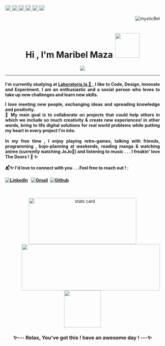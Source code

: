
  <a href="https://linkedin.com/in/maribel-maza/" target="_blank">
    <img src="https://www.vectorlogo.zone/logos/linkedin/linkedin-icon.svg" height="18" width="18">
    <a href="https://github.com/mysticBel?tab=repositories" target="_blank">
    <img src="https://www.vectorlogo.zone/logos/github/github-icon.svg" height="18" width="18">
  </a> <a href="https://www.facebook.com//maza.maribel" target="_blank">
    <img src="https://www.vectorlogo.zone/logos/facebook/facebook-icon.svg" height="18" width="18">
    </a> <a href="https://twitter.com/skyyofglass" target="_blank">
    <img src="https://www.vectorlogo.zone/logos/twitter/twitter-icon.svg" height="18" width="18">
  </a> 
  
   <a href="https://www.instagram.com/m.bel.1/" target="_blank">
    <img src="https://www.vectorlogo.zone/logos/instagram/instagram-icon.svg" height="18" width="18">
    </a>
<!--   <a href="https://www.youtube.com/channel/UCW20HKEDb_yhbdrPbAcA81g" target="_blank">
      <img src="https://www.vectorlogo.zone/logos/youtube/youtube-icon.svg" height="18" width="18">
      </a> <a href="https://bitacoradeunacoder.blogspot.com" target="_blank">
      <img src="https://www.vectorlogo.zone/logos/blogger/blogger-icon.svg" height="18" width="18">
     </a> <a href="https://dev.to/mysticbel" target="_blank">
      <img src="https://www.vectorlogo.zone/logos/devto/devto-icon.svg" height="18" width="18">
       </a>  <a href="https://mysticbel.hashnode.dev" target="_blank">
      <img src="https://www.vectorlogo.zone/logos/hashnode/hashnode-icon.svg" height="18" width="18"> 
      </a> -->
<!--   <a href="https://www.pinterest.es/skyyofglass/" target="_blank">
      <img src="https://www.vectorlogo.zone/logos/pinterest/pinterest-icon.svg" height="18" width="18">
      </a>  -->
  
 
  <a href="https://open.spotify.com/user/78r596y1a0gx7j6auncex45sv" target="_blank">
      <img src="https://www.vectorlogo.zone/logos/spotify/spotify-icon.svg" height="18" width="18">

</a> <p align="right"> <img src="https://komarev.com/ghpvc/?username=mysticBel&label=Welcome%20to%20my%20profile%20!🦄💜✨%20&color=ac6aad&style=plastic" alt="mysticBel" /> 
 <h1 align="center">Hi , I'm Maribel Maza <img src="https://media.giphy.com/media/9V5fArpd99fLoemwn3/giphy.gif" width="80"></h1> 
<p align="center">
  <a href="https://github.com/DenverCoder1/readme-typing-svg"><img src="https://readme-typing-svg.herokuapp.com?lines=Frontend+Web+Developer+💻+💛;JS%20|%20UX%20|%20UI%20Enthusiast+💻+🤗;Always%20learning%20new%20things+for+sharing💜;I+💙+coding+for+fun!&center=true&width=500&height=50"></a>
</p>
  
<hr/>
<h4 align="justify">I'm currently studying at  <a href="https://www.laboratoria.la">Laboratoria.la 💛 </a> , I like to Code, Design, Innovate and Experiment. I am an enthusiastic and a social person who loves to take up new challenges and learn new skills. <br>
  
  I love meeting new people, exchanging ideas and spreading knowledge and positivity.<br>🤗 My main goal is to collaborate on projects that could help others in which we include so much creativity & create new experiences! in other words, bring to life digital solutions for real world problems while putting my heart in every project I'm into. <br>
  <br>
  In my free time , I enjoy playing retro-games, talking with friends, programming , bujo-planning at weekends, reading manga & watching anime (currently watching JoJo🤣) and listening to music
  . . . I freakin' love The Doors ! 🎵 ✨ <br>
<br>📬✨ I'd love to connect with you . . .Feel free to reach out ! :<br><br> <a href="https://www.linkedin.com/in/maribel-maza/"><img alt="LinkedIn" src="https://img.shields.io/badge/linkedin%20-%230077B5.svg?&style=flat&logo=linkedin&logoColor=white"/></a> &nbsp; 
<a href="mailto:dnxbel@gmail.com"><img alt="Gmail" src="https://img.shields.io/badge/Gmail-D14836?style=flat&logo=gmail&logoColor=white" /></a> &nbsp;<a href="https://github.com/mysticBel"><img alt="Github" src="https://img.shields.io/github/followers/mysticBel?label=follow&style=social"/></a> &nbsp;
<!--   <a href="https://www.hackerrank.com/mysticBel"><img alt="Github" src="https://img.shields.io/badge/-HackerRank-islamicgreen?style=flat&logo=HackerRank&logoColor=black"/></a> &nbsp; -->
<br></h4>

  <p>
<!--     https://media.giphy.com/media/Wdj3AJ3pq5SuIZfF8Q/giphy.gif **https://cdn.dribbble.com/users/2238041/screenshots/4763918/working.gif** -->
    
<!--   <img alt= "stats card" height="150px" width="350" src="https://github-readme-stats.vercel.app/api?username=mysticBel&theme=cobalt&show_icons=true&count_private=true" />
 <img align="right" height="260px" width="330" src="https://cdn.dribbble.com/users/2238041/screenshots/4763918/working.gif" /> -->

 
<!-- </p>

  

    <p align="center"><img align="center" height="250px" width="450" src="https://github-readme-streak-stats.herokuapp.com/?user=mysticBel&theme=cobalt" alt="mysticBel" /></p>

</p> -->
 



 <p align="center"> 
   <img alt= "stats card" height="150px" width="350" src="https://github-readme-stats.vercel.app/api?username=mysticBel&theme=cobalt&show_icons=true&count_private=true" />
   <img  align="right"  height="150px"  width="450" src="https://github-readme-stats.vercel.app/api/top-langs/?username=mysticBel&langs_count=10&theme=cobalt&layout=compact" />
<br>
<!--   <img  src="https://media.giphy.com/media/f9T7yKUOU3a4QUXj0w/giphy.gif" width="100">  -->
</p>  
  
  
<br>
</br>
  
<!-- ## 🛠️ My Skills -->
<!-- 
<p  align="center">
 <img  src="https://media.giphy.com/media/wR8c84hAAn0Mo/giphy.gif?cid=ecf05e47p1rgs4bsyu5s1hd1hj3ka76b70sialc2biw1uoly&rid=giphy.gif&ct=s" width="120">
 </p> -->
  
  
<!-- <p  align="justify">
Frontend Tools : <a href="https://www.w3.org/html/" target="_blank"> 
  <img alt="HTML" src="https://img.shields.io/badge/HTML5%20-%23E34F26.svg?logo=html5&logoColor=white">
  </a>   <a href="https://www.w3schools.com/css/" target="_blank">
  <img alt="CSS" src="https://img.shields.io/badge/CSS%20-%231572B6.svg?logo=css3&logoColor=white">
  </a> 
  <a href="https://getbootstrap.com" target="_blank"> 
   <img alt="Bootstrap" src="https://img.shields.io/badge/Bootstrap-%23563D7C.svg?style=flat&logo=bootstrap&logoColor=white"/>
  </a>
  <a href="" target="_blank"> 
   <img alt="SASS" src="https://img.shields.io/badge/Sass-%23cc6699.svg?style=flat&logo=sass&logoColor=white"/>
  </a>
  <a href="" target="_blank"> 
   <img alt="Material-UI" src="https://img.shields.io/badge/MaterialUI-%23007acc.svg?style=flat&logo=material-ui&logoColor=white"/>
  </a>
 <a href="https://developer.mozilla.org/en-US/docs/Web/JavaScript" target="_blank"> 
     <img alt="JavaScript" src="https://img.shields.io/badge/JavaScript%20-%23F7DF1E.svg?logo=javascript&logoColor=black">
   </a>
   <a href="" target="_blank"> 
  <img alt="React" src="https://img.shields.io/badge/React-%2361DBFB.svg?style=flat&logo=react&logoColor=white">
  </a>   <a href="" target="_blank"> 
   <img alt="Typescript" src="https://img.shields.io/badge/Typescript-%23007acc.svg?style=flat&logo=typescript&logoColor=white"/>
  </a>
 </p> 
<p  align="justify">  
Backend Tools : <a href="https://nodejs.org/en/docs/" target="_blank"> 
    <img alt="Node.js" src ="https://img.shields.io/badge/Node.js-43853D?style=flate&logo=node.js&logoColor=white">  </a> 
  <a href="https://expressjs.com" target="_blank"> 
    <img alt="Express" src="https://img.shields.io/badge/Express.js%20-%91bf88.svg?logo=express&logoColor=white">
  </a>
  <a href="https://docs.mongodb.com" target="_blank"> 
  <img alt="MongoDB" src="https://img.shields.io/badge/MongoDB-%47910a.svg?style=flat&logo=mongodb&logoColor=white">
  </a> 
  </p> 
 <p  align="justify">
 Databases & Cloud Hosting  :  <a href="https://www.github.com"><img alt="GitHub Pages" src="https://img.shields.io/badge/GitHub%20Pages-%23327FC7.svg?style=flat&logo=github&logoColor=white"></a>
  <a href="https://firebase.google.com/"><img alt="Firebase" src ="https://img.shields.io/badge/Firebase-ffca28?style=flate&logo=firebase&logoColor=black"></a>
     <a href="https://www.heroku.com/"><img alt="Heroku" src="https://img.shields.io/badge/Heroku%20-%23430098.svg?logo=heroku&logoColor=white"></a>  
   <a href="https://www.netlify.com/"><img alt="Netlify" src="https://img.shields.io/badge/Netlify%20-%2300C4CC.svg?logo=netlify&logoColor=white"></a>  
</p> 
 <p  align="justify">
 Graphic Designing :
  <a href="https://www.figma.com"><img alt="Figma" src ="https://img.shields.io/badge/Figma-ffca28?style=flate&logo=figma&logoColor=black"></a>
 <a href="#">
  <img alt="Canva" src="https://img.shields.io/badge/Canva-%2300C4CC.svg?style=flat&logo=Canva&logoColor=white"/>
  </a>
  </p> 
 <p  align="justify">
 Software & Tools : <a href="#"><img alt="Visual Studio Code" src="https://img.shields.io/badge/Visual%20Studio%20Code-0078d7.svg?logo=visual-studio-code&logoColor=white"></a>
<a href="#"><img alt="Codepen" src="https://img.shields.io/badge/Codepen-000000.svg?logo=codepen&logoColor=white"></a>
    <a href="#"><img alt="Git" src="https://img.shields.io/badge/Git%20-%23F05033.svg?logo=git&logoColor=white"></a>
     <a href="#"><img alt="Github" src="https://img.shields.io/badge/Github%20-%23F05033.svg?logo=github&logoColor=white"></a>
    <a href="#"><img alt="Markdown" src="https://img.shields.io/badge/Markdown-000000?style=flate&logo=markdown&logoColor=white"></a>
  &emsp;
</p>  -->
  
  
</p>
<br/>
<!-- <details>
  <summary><b>⚡Recent GitHub Activity(Expand to view) </b></summary>
  <br/>    <p align="center"><img align="center" height="250px" width="450" src="https://github-readme-streak-stats.herokuapp.com/?user=mysticBel&theme=cobalt" alt="mysticBel" /></p>
   <a href="https://github.com/mysticBel"><img alt="mysticBel's Activity Graph" src="https://activity-graph.herokuapp.com/graph?username=mysticBel&custom_title=Maribel%20Maza's%20Contribution%20Graph&theme=react-dark" /></a>

</p>
  <br/> -->


<!-- 
 <p align="center"> 
   <img alt= "stats card" height="150px" width="450" src="https://github-readme-stats.vercel.app/api?username=mysticBel&theme=cobalt&show_icons=true&count_private=true" />
   <img  align="left"  height="150px"  width="450" src="https://github-readme-stats.vercel.app/api/top-langs/?username=mysticBel&langs_count=10&theme=cobalt&layout=compact" />
<br>
  <img  src="https://media.giphy.com/media/f9T7yKUOU3a4QUXj0w/giphy.gif" width="100">  -->
<!-- </p>
</details>


  <p align="center"> 
   <img  src="https://media.giphy.com/media/f9T7yKUOU3a4QUXj0w/giphy.gif" width="100"> 
  </p>
   -->
  
  
<p  align="center">  
 <img  src="https://media.giphy.com/media/KZwaIIz48b8w9Az3L5/giphy.gif" width="120">
 </p>
   <h3  align="center">
 ✨---  Relax, You've got this ! have an awesome day  !  ---✨ </h3>
 <br>









<!-- 
## 🎧...songs that move me forward 😄 🎵:

[![One piece ](https://img.youtube.com/vi/Dc5EiNu_WwU/0.jpg)](https://www.youtube.com/watch?v=Dc5EiNu_WwU) <br><br> [![Braveheart ](https://img.youtube.com/vi/Yk2q-MTlKDc/0.jpg)](https://www.youtube.com/watch?v=Yk2q-MTlKDc)

💜😜they mean soo much to me !!  -->
<!-- <br>
hey, thanks for being here...
<br>
 
<br>
 <p align="center"> <img  src="https://media.giphy.com/media/f9T7yKUOU3a4QUXj0w/giphy.gif" width="100"> 
</p> **** https://media.giphy.com/media/fWrorpy7Jrlvi/giphy.gif
   https://media.giphy.com/media/wR8c84hAAn0Mo/giphy.gif?cid=ecf05e47p1rgs4bsyu5s1hd1hj3ka76b70sialc2biw1uoly&rid=giphy.gif&ct=s 
   <h3  align="center">
 ✨---  Have a nice day & Take care !  ---✨ </h3>
 <br> -->


<!---
https://media.giphy.com/media/QmH1nvvRwTWyWJHPq8/giphy.gif?cid=790b76116ffecae2f4bcdb59163626068e89ec538d7cc917&rid=giphy.gif&ct=s" width="120">

mysticBel/mysticBel is a ✨ special ✨ repository because its `README.md` (this file) appears on your GitHub profile.
You can click the Preview link to take a look at your changes.
   <img  src="https://raw.githubusercontent.com/mysticBel/mysticBel/b8340df23b7c2daba92d47dee0e31b053f04c41e/github-user-contribution.svg" width="550">   
https://media.giphy.com/media/JoaeMGYYkHpC/giphy.gif?cid=ecf05e47x4jkjizapdnaobt3ianj40udmnw8u5mu1dgzohj7&rid=giphy.gif&ct=s
--->

